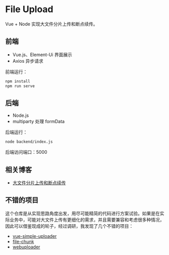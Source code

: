 # File Upload

Vue + Node 实现大文件分片上传和断点续传。

## 前端

* Vue.js、Element-Ui 界面展示
* Axios 异步请求

前端运行：

```bash
npm install
npm run serve
```

## 后端

* Node.js
* multiparty 处理 formData

后端运行：

```bash
node backend/index.js
```

后端访问端口：5000

## 相关博客

* [大文件分片上传和断点续传](https://www.fedbook.cn/project/solution/file-upload/)

## 不错的项目

这个仓库是从实现思路角度出发，用尽可能精简的代码进行方案试验。如果是在实际业务中，可能对大文件上传有更细化的需求，并且需要兼容和考虑很多种情况，因此可以借鉴现成的轮子，经过调研，我发现了几个不错的项目：

* [vue-simple-uploader](https://github.com/simple-uploader/vue-uploader)
* [file-chunk](https://github.com/yangrds/file-chunk)
* [webuploader](https://github.com/fex-team/webuploader)
